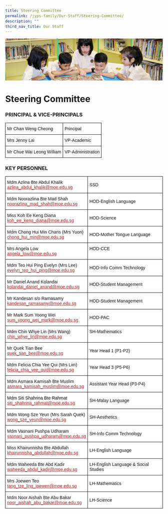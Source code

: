 ```yaml
---
title: Steering Committee
permalink: /jyps-family/Our-Staff/Steering-Committee/
description: ""
third_nav_title: Our Staff
---
```

![](/images/banner.gif)

Steering Committee
==================

### PRINCIPAL & VICE-PRINCIPALS

<style type="text/css">
.tg  {border-collapse:collapse;border-spacing:0;}
.tg td{border-color:black;border-style:solid;border-width:1px;font-family:Arial, sans-serif;font-size:14px;
  overflow:hidden;padding:10px 5px;word-break:normal;}
.tg th{border-color:black;border-style:solid;border-width:1px;font-family:Arial, sans-serif;font-size:14px;
  font-weight:normal;overflow:hidden;padding:10px 5px;word-break:normal;}
.tg .tg-yp4s{color:#111;text-align:left;vertical-align:middle}
</style>
<table class="tg">
<thead>
  <tr>
    <th class="tg-yp4s">Mr Chan Weng Cheong</th>
    <th class="tg-yp4s">Principal</th>
  </tr>
</thead>
<tbody>
  <tr>
    <td class="tg-yp4s">Mrs Jenny Lai</td>
    <td class="tg-yp4s">VP-Academic </td>
  </tr>
  <tr>
    <td class="tg-yp4s">Mr Chue Wai Leong William </td>
    <td class="tg-yp4s">VP-Administration</td>
  </tr>
</tbody>
</table>


### KEY PERSONNEL

<style type="text/css">
.tg  {border-collapse:collapse;border-spacing:0;}
.tg td{border-color:black;border-style:solid;border-width:1px;font-family:Arial, sans-serif;font-size:14px;
  overflow:hidden;padding:10px 5px;word-break:normal;}
.tg th{border-color:black;border-style:solid;border-width:1px;font-family:Arial, sans-serif;font-size:14px;
  font-weight:normal;overflow:hidden;padding:10px 5px;word-break:normal;}
.tg .tg-20fz{background-color:#FFF;color:#A52023;text-align:left;vertical-align:top}
.tg .tg-81wz{background-color:#FFF;color:#111;text-align:left;vertical-align:middle}
.tg .tg-3xsd{background-color:#FFF;color:#111;text-align:left;vertical-align:top}
</style>
<table class="tg">
<thead>
  <tr>
    <th class="tg-81wz">Mdm Azlina Bte Abdul Khalik<br><a href="mailto:azlina_abdul_khalik@moe.edu.sg"><span style="text-decoration:underline;color:#A52023">azlina_abdul_khalik@moe.edu.sg</span></a><br></th>
    <th class="tg-81wz">SSD</th>
  </tr>
</thead>
<tbody>
  <tr>
    <td class="tg-81wz">Mdm Noorazlina Bte Mad Shah<br><a href="mailto:noorazlina_mad_shah@moe.edu.sg"><span style="text-decoration:underline;color:#A52023">noorazlina_mad_shah@moe.edu.sg</span></a><br></td>
    <td class="tg-81wz">HOD-English Language</td>
  </tr>
  <tr>
    <td class="tg-81wz">Miss Koh Ee Keng Diana<br><a href="mailto:koh_ee_keng_diana@moe.edu.sg"><span style="text-decoration:underline;color:#A52023">koh_ee_keng_diana@moe.edu.sg</span></a><br></td>
    <td class="tg-81wz">HOD-Science</td>
  </tr>
  <tr>
    <td class="tg-3xsd">Mdm Chong Hui Min Charis (Mrs Yuon)<br><a href="mailto:chong_hui_min@moe.edu.sg"><span style="text-decoration:underline;color:#A52023">chong_hui_min@moe.edu.sg</span></a><br></td>
    <td class="tg-81wz">HOD-Mother Tongue Language</td>
  </tr>
  <tr>
    <td class="tg-81wz">Mrs Angela Low<br><a href="mailto:angela_low@moe.edu.sg"><span style="text-decoration:underline;color:#A52023">angela_low@moe.edu.sg</span></a><br></td>
    <td class="tg-3xsd">HOD-CCE</td>
  </tr>
  <tr>
    <td class="tg-81wz">Mdm Teo Hui Ping Evelyn (Mrs Lee)<br><a href="mailto:evelyn_teo_hui_ping@moe.edu.sg"><span style="text-decoration:underline;color:#A52023">evelyn_teo_hui_ping@moe.edu.sg</span></a><br></td>
    <td class="tg-81wz">HOD-Info Comm Technology</td>
  </tr>
  <tr>
    <td class="tg-81wz">Mr Daniel Anand Kolandai<br><a href="mailto:kolandai_daniel_anand@moe.edu.sg"><span style="text-decoration:underline;color:#A52023">kolandai_daniel_anand@moe.edu.sg</span></a><br></td>
    <td class="tg-81wz">HOD-Student Management </td>
  </tr>
  <tr>
    <td class="tg-81wz">Mr Kandesan s/o Ramasamy<br><a href="mailto:kandesan_ramasamy@moe.edu.sg"><span style="text-decoration:underline;color:#A52023">kandesan_ramasamy@moe.edu.sg</span></a><br></td>
    <td class="tg-81wz">HOD-Student Management</td>
  </tr>
  <tr>
    <td class="tg-3xsd">Mr Mark Sum Yoong Wei<br><a href="mailto:sum_yoong_wei_mark@moe.edu.sg"><span style="text-decoration:underline;color:#A52023">sum_yoong_wei_mark@moe.edu.sg</span></a><br></td>
    <td class="tg-81wz">HOD-PAC </td>
  </tr>
  <tr>
    <td class="tg-3xsd">Mdm Chin Whye Lin (Mrs Wang)<br><a href="mailto:chin_whye_lin@moe.edu.sg"><span style="text-decoration:underline;color:#A52023">chin_whye_lin@moe.edu.sg</span></a><br></td>
    <td class="tg-3xsd">SH-Mathematics<br></td>
  </tr>
  <tr>
    <td class="tg-81wz">Mr Quek Tian Bee<br><a href="mailto:quek_tian_bee@moe.edu.sg"><span style="text-decoration:underline;color:#A52023">quek_tian_bee@moe.edu.sg</span></a><br></td>
    <td class="tg-81wz">Year Head 1 (P1-P2) </td>
  </tr>
  <tr>
    <td class="tg-81wz">Mdm Felicia Chia Yee Qui (Mrs Lim)<br><a href="mailto:felicia_chia_yee_qui@moe.edu.sg"><span style="text-decoration:underline;color:#A52023">felicia_chia_yee_qui@moe.edu.sg</span></a><br></td>
    <td class="tg-81wz">Year Head 3 (P5-P6) <br></td>
  </tr>
  <tr>
    <td class="tg-81wz">Mdm Asmara Kamisah Bte Muslim <br><a href="mailto:asmara_kamisah_muslim@moe.edu.sg"><span style="text-decoration:underline;color:#A52023">asmara_kamisah_muslim@moe.edu.sg</span></a><br></td>
    <td class="tg-81wz">Assistant Year Head  (P3-P4)</td>
  </tr>
  <tr>
    <td class="tg-20fz"><span style="color:#000">Mdm Siti Shahrina Bte Rahmat</span><br><a href="mailto:siti_shahrina_rahmat@moe.edu.sg" target="_blank" rel="noopener noreferrer"><span style="text-decoration:underline;color:#A52023">siti_shahrina_rahmat@moe.edu.sg</span></a><span style="text-decoration:underline"> </span></td>
    <td class="tg-81wz">SH-Malay Language </td>
  </tr>
  <tr>
    <td class="tg-81wz">Mdm Wong Sze Yeun (Mrs Sarah Quek)<br><a href="mailto:wong_sze_yeun@moe.edu.sg"><span style="text-decoration:underline;color:#A52023">wong_sze_yeun@moe.edu.sg</span></a><br></td>
    <td class="tg-81wz">SH-Aesthetics<br></td>
  </tr>
  <tr>
    <td class="tg-81wz">Mdm Vasnani Pushpa Udharam<br><a href="mailto:vasnani_pushpa_udharam@moe.edu.sg"><span style="text-decoration:underline;color:#A52023">vasnani_pushpa_udharam@moe.edu.sg</span></a><br></td>
    <td class="tg-81wz">SH-Info Comm Technology </td>
  </tr>
  <tr>
    <td class="tg-81wz">Miss Khairunnisha Bte Abdullah<br><a href="mailto:khairunnisha_abdullah@moe.edu.sg"><span style="text-decoration:underline;color:#A52023">khairunnisha_abdullah@moe.edu.sg</span></a><br></td>
    <td class="tg-81wz">LH-English Language </td>
  </tr>
  <tr>
    <td class="tg-81wz">Mdm Waheeda Bte Abd Kadir<br><a href="mailto:waheeda_abdul_kadir@moe.edu.sg"><span style="text-decoration:underline;color:#A52023">waheeda_abdul_kadir@moe.edu.sg</span></a><br></td>
    <td class="tg-81wz">LH-English Language &amp; Social Studies </td>
  </tr>
  <tr>
    <td class="tg-81wz">Mrs Joewen Teo<br><a href="mailto:tang_tze_ling_joewen@moe.edu.sg"><span style="text-decoration:underline;color:#A52023">tang_tze_ling_joewen@moe.edu.sg</span></a> <br></td>
    <td class="tg-81wz">LH-Mathematics </td>
  </tr>
  <tr>
    <td class="tg-81wz">Mdm Noor Aishah Bte Abu Bakar<br><a href="mailto:noor_aishah_abu_bakar@moe.edu.sg"><span style="text-decoration:underline;color:#A52023">noor_aishah_abu_bakar@moe.edu.sg</span></a><br></td>
    <td class="tg-81wz">LH-Science </td>
  </tr>
</tbody>
</table>